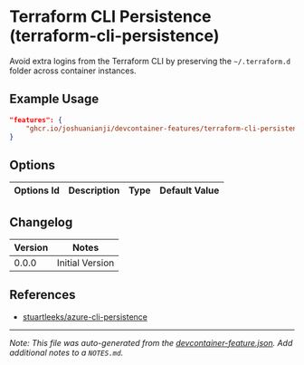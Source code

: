 
# Terraform CLI Persistence (terraform-cli-persistence)

Avoid extra logins from the Terraform CLI by preserving the `~/.terraform.d` folder across container instances.

## Example Usage

```json
"features": {
    "ghcr.io/joshuanianji/devcontainer-features/terraform-cli-persistence:0": {}
}
```

## Options

| Options Id | Description | Type | Default Value |
|-----|-----|-----|-----|


## Changelog

| Version | Notes           |
| ------- | --------------- |
| 0.0.0   | Initial Version |

## References

- [stuartleeks/azure-cli-persistence](https://github.com/stuartleeks/dev-container-features/tree/main/src/azure-cli-persistence)


---

_Note: This file was auto-generated from the [devcontainer-feature.json](https://github.com/joshuanianji/devcontainer-features/blob/main/src/terraform-cli-persistence/devcontainer-feature.json).  Add additional notes to a `NOTES.md`._

